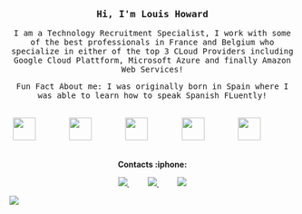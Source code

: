 <head>
<div align='center'>

<h3><samp><strong> Hi, I'm Louis Howard </strong> </samp></h3>


<p> <samp> I am a Technology Recruitment Specialist, I work with some of the best professionals in France and Belgium who specialize in either of the top 3 CLoud Providers including Google Cloud Plattform, Microsoft Azure and finally Amazon Web Services!<br> </samp></p>

<p> <samp>Fun Fact About me: I was originally born in Spain where I was able to learn how to speak Spanish FLuently!<br> </samp></p>



  <br>


</div>
<div align="center">
    <img height="40" src="https://cdn.jsdelivr.net/gh/devicons/devicon/icons/linkedin/linkedin-original.svg">
    &nbsp;&nbsp;&nbsp;&nbsp;&nbsp;&nbsp;&nbsp;&nbsp;&nbsp;&nbsp;&nbsp;&nbsp;&nbsp;
    <img height="40" src="https://cdn.jsdelivr.net/gh/devicons/devicon/icons/javascript/javascript-plain.svg">
    &nbsp;&nbsp;&nbsp;&nbsp;&nbsp;&nbsp;&nbsp;&nbsp;&nbsp;&nbsp;&nbsp;&nbsp;&nbsp;
    <img height="40" src="https://cdn.jsdelivr.net/gh/devicons/devicon/icons/html5/html5-plain-wordmark.svg">
    &nbsp;&nbsp;&nbsp;&nbsp;&nbsp;&nbsp;&nbsp;&nbsp;&nbsp;&nbsp;&nbsp;&nbsp;&nbsp;
    <img height="40" src="https://cdn.jsdelivr.net/gh/devicons/devicon/icons/go/go-original-wordmark.svg" />
    &nbsp;&nbsp;&nbsp;&nbsp;&nbsp;&nbsp;&nbsp;&nbsp;&nbsp;&nbsp;&nbsp;&nbsp;&nbsp;
    <img height="40" src="https://cdn.jsdelivr.net/gh/devicons/devicon/icons/github/github-original.svg">
      &nbsp;&nbsp;&nbsp;&nbsp;&nbsp;&nbsp;&nbsp;&nbsp;&nbsp;&nbsp;&nbsp;&nbsp;&nbsp;
    

    
 
</div>
<br>

<p align="center">
<strong> Contacts :iphone: <strong>
<br>
<p align="center">
    <a href="https://github.com/louishoward10">
        <img  src="https://img.shields.io/badge/github-%23100000.svg?&style=for-the-badge&logo=github&logoColor=white&link=mailto:https://github.com/rider-io">
    </a>
    &nbsp;&nbsp;&nbsp;&nbsp;&nbsp;&nbsp;&nbsp;&nbsp;&nbsp;
    <a href="mailto:louis.howard@oselorecruitment.com">
        <img src="https://img.shields.io/badge/gmail-D14836?&style=for-the-badge&logo=gmail&logoColor=white&link=mailto:louis.howard@oselorecruitment.com">
    </a>
    &nbsp;&nbsp;&nbsp;&nbsp;&nbsp;&nbsp;&nbsp;&nbsp;&nbsp;
    <a href="https://www.linkedin.com/in/louis-howard-199b60148/">
        <img src="https://img.shields.io/badge/linkedin-%230077B5.svg?&style=for-the-badge&logo=linkedin&logoColor=white&link=mailto:https:/https://www.linkedin.com/in/louis-howard-199b60148//">
    </a>
</p>

<img src="https://user-images.githubusercontent.com/73097560/115834477-dbab4500-a447-11eb-908a-139a6edaec5c.gif">
